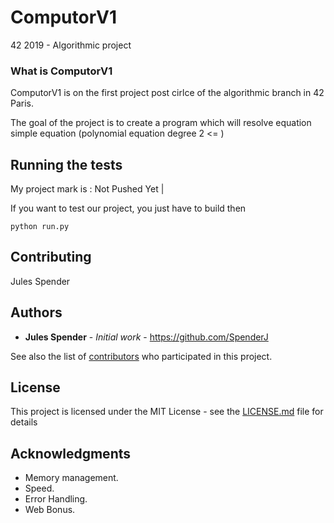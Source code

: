 # ComputorV1
42 2019 - Algorithmic project

### What is ComputorV1

ComputorV1 is on the first project post cirlce of the algorithmic branch in 42 Paris.

The goal of the project is to create a program which will resolve equation simple equation (polynomial equation degree 2 <= )

## Running the tests

My project mark is : Not Pushed Yet |

If you want to test our project, you just have to build then

```
python run.py
```

## Contributing

Jules Spender

## Authors

* **Jules Spender** - *Initial work* - https://github.com/SpenderJ

See also the list of [contributors](https://github.com/your/project/contributors) who participated in this project.

## License

This project is licensed under the MIT License - see the [LICENSE.md](LICENSE.md) file for details

## Acknowledgments

* Memory management.
* Speed.
* Error Handling.
* Web Bonus.
